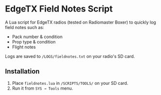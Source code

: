 # EdgeTX Field Notes Script

A Lua script for EdgeTX radios (tested on Radiomaster Boxer) to quickly log field notes such as:
- Pack number & condition
- Prop type & condition
- Flight notes

Logs are saved to `/LOGS/fieldnotes.txt` on your radio's SD card.

## Installation
1. Place `fieldnotes.lua` in `/SCRIPTS/TOOLS/` on your SD card.
2. Run it from `SYS → Tools` menu.
